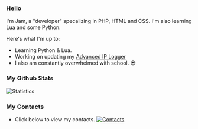 ### Hello 

I'm Jam, a "developer" specalizing in PHP, HTML and CSS. I'm also learning Lua and some Python.

Here's what I'm up to:

- Learning Python & Lua.
- Working on updating my [Advanced IP Logger](https://github.com/Jam-Github/Advanced-IP-Logging-System/releases/)
- I also am constantly overwhelmed with school. 😎

### My Github Stats

![Statistics](https://github-readme-stats.vercel.app/api?username=Jam-Github&show_icons=true&theme=dark)

### My Contacts

- Click below to view my contacts.
[![Contacts](https://jam.holdings/assets/logo.gif)](https://jam.holdings/home)
